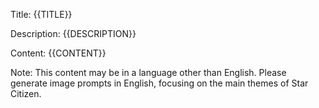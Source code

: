 Title: {{TITLE}}

Description: {{DESCRIPTION}}

Content:
{{CONTENT}}

Note: This content may be in a language other than English. Please generate image prompts in English, focusing on the main themes of Star Citizen.